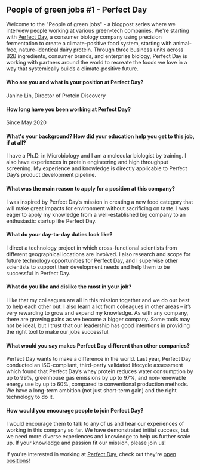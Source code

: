 ## People of green jobs #1 - Perfect Day
Welcome to the "People of green jobs" - a blogpost series where we interview people working at various green-tech companies. We're starting with [Perfect Day](http://perfectday.com/), a consumer biology company using precision fermentation to create a climate-positive food system, starting with animal-free, nature-identical dairy protein. Through three business units across B2B ingredients, consumer brands, and enterprise biology, Perfect Day is working with partners around the world to recreate the foods we love in a way that systemically builds a climate-positive future.


#### Who are you and what is your position at Perfect Day?
Janine Lin, Director of Protein Discovery
#### How long have you been working at Perfect Day?
Since May 2020
#### What's your background? How did your education help you get to this job, if at all?
I have a Ph.D. in Microbiology and I am a molecular biologist by training. I also have experiences in protein engineering and high throughput screening. My experience and knowledge is directly applicable to Perfect Day’s product development pipeline.
#### What was the main reason to apply for a position at this company?
I was inspired by Perfect Day’s mission in creating a new food category that will make great impacts for environment without sacrificing on taste. I was eager to apply my knowledge from a well-established big company to an enthusiastic startup like Perfect Day.
#### What do your day-to-day duties look like?
I direct a technology project in which cross-functional scientists from different geographical locations are involved. I also research and scope for future technology opportunities for Perfect Day, and I supervise other scientists to support their development needs and help them to be successful in Perfect Day.
#### What do you like and dislike the most in your job?
I like that my colleagues are all in this mission together and we do our best to help each other out. I also learn a lot from colleagues in other areas – it’s very rewarding to grow and expand my knowledge.
As with any company, there are growing pains as we become a bigger company. Some tools may not be ideal, but I trust that our leadership has good intentions in providing the right tool to make our jobs successful.
#### What would you say makes Perfect Day different than other companies?
Perfect Day wants to make a difference in the world. Last year, Perfect Day conducted an ISO-compliant, third-party validated lifecycle assessment which found that Perfect Day’s whey protein reduces water consumption by up to 99%, greenhouse gas emissions by up to 97%, and non-renewable energy use by up to 60%, compared to conventional production methods. We have a long-term ambition (not just short-term gain) and the right technology to do it.
#### How would you encourage people to join Perfect Day?
I would encourage them to talk to any of us and hear our experiences of working in this company so far. We have demonstrated initial success, but we need more diverse experiences and knowledge to help us further scale up. If your knowledge and passion fit our mission, please join us!

If you're interested in working at [Perfect Day](http://perfectday.com/), check out they're [open positions](https://workingreen.jobs/companies/perfect-day)!
